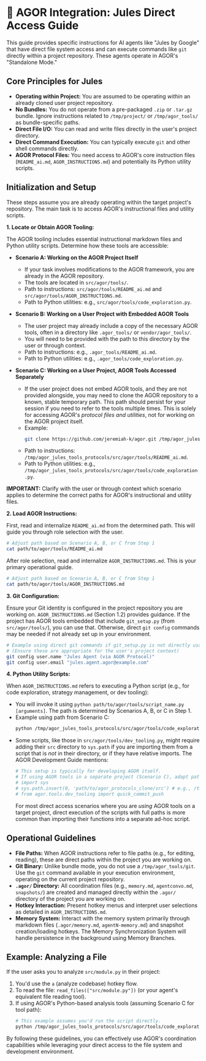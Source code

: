 # 🤖 AGOR Integration: Jules Direct Access Guide

This guide provides specific instructions for AI agents like "Jules by Google" that have direct file system access and can execute commands like `git` directly within a project repository. These agents operate in AGOR's "Standalone Mode."

## Core Principles for Jules

*   **Operating within Project:** You are assumed to be operating *within* an already cloned user project repository.
*   **No Bundles:** You do not operate from a pre-packaged `.zip` or `.tar.gz` bundle. Ignore instructions related to `/tmp/project/` or `/tmp/agor_tools/` as bundle-specific paths.
*   **Direct File I/O:** You can read and write files directly in the user's project directory.
*   **Direct Command Execution:** You can typically execute `git` and other shell commands directly.
*   **AGOR Protocol Files:** You need access to AGOR's core instruction files (`README_ai.md`, `AGOR_INSTRUCTIONS.md`) and potentially its Python utility scripts.

## Initialization and Setup

These steps assume you are already operating within the target project's repository. The main task is to access AGOR's instructional files and utility scripts.

**1. Locate or Obtain AGOR Tooling:**

The AGOR tooling includes essential instructional markdown files and Python utility scripts. Determine how these tools are accessible:

*   **Scenario A: Working on the AGOR Project Itself**
    *   If your task involves modifications to the AGOR framework, you are already in the AGOR repository.
    *   The tools are located in `src/agor/tools/`.
    *   Path to instructions: `src/agor/tools/README_ai.md` and `src/agor/tools/AGOR_INSTRUCTIONS.md`.
    *   Path to Python utilities: e.g., `src/agor/tools/code_exploration.py`.

*   **Scenario B: Working on a User Project with Embedded AGOR Tools**
    *   The user project may already include a copy of the necessary AGOR tools, often in a directory like `.agor_tools/` or `vendor/agor_tools/`.
    *   You will need to be provided with the path to this directory by the user or through context.
    *   Path to instructions: e.g., `.agor_tools/README_ai.md`.
    *   Path to Python utilities: e.g., `.agor_tools/code_exploration.py`.

*   **Scenario C: Working on a User Project, AGOR Tools Accessed Separately**
    *   If the user project does not embed AGOR tools, and they are not provided alongside, you may need to clone the AGOR repository to a known, stable temporary path. This path should persist for your session if you need to refer to the tools multiple times. This is solely for accessing AGOR's *protocol files and utilities*, not for working on the AGOR project itself.
    *   Example:
        ```bash
        git clone https://github.com/jeremiah-k/agor.git /tmp/agor_jules_tools_protocols
        ```
    *   Path to instructions: `/tmp/agor_jules_tools_protocols/src/agor/tools/README_ai.md`.
    *   Path to Python utilities: e.g., `/tmp/agor_jules_tools_protocols/src/agor/tools/code_exploration.py`.

**IMPORTANT:** Clarify with the user or through context which scenario applies to determine the correct paths for AGOR's instructional and utility files.

**2. Load AGOR Instructions:**

First, read and internalize `README_ai.md` from the determined path. This will guide you through role selection with the user.
```bash
# Adjust path based on Scenario A, B, or C from Step 1
cat path/to/agor/tools/README_ai.md
```
After role selection, read and internalize `AGOR_INSTRUCTIONS.md`. This is your primary operational guide.
```bash
# Adjust path based on Scenario A, B, or C from Step 1
cat path/to/agor/tools/AGOR_INSTRUCTIONS.md
```

**3. Git Configuration:**

Ensure your Git identity is configured in the project repository you are working on. `AGOR_INSTRUCTIONS.md` (Section 1.2) provides guidance. If the project has AGOR tools embedded that include `git_setup.py` (from `src/agor/tools/`), you can use that. Otherwise, direct `git config` commands may be needed if not already set up in your environment.

```bash
# Example using direct git commands if git_setup.py is not directly usable
# (Ensure these are appropriate for the user's project context)
git config user.name "Jules Agent (via AGOR Protocol)"
git config user.email "jules.agent.agor@example.com"
```

**4. Python Utility Scripts:**

When `AGOR_INSTRUCTIONS.md` refers to executing a Python script (e.g., for code exploration, strategy management, or dev tooling):
*   You will invoke it using `python path/to/agor/tools/script_name.py [arguments]`. The path is determined by Scenarios A, B, or C in Step 1.
*   Example using path from Scenario C:
    ```bash
    python /tmp/agor_jules_tools_protocols/src/agor/tools/code_exploration.py --pattern "my_function" .
    ```
*   Some scripts, like those in `src/agor/tools/dev_tooling.py`, might require adding their `src` directory to `sys.path` if you are importing them from a script that is *not* in their directory, or if they have relative imports. The AGOR Development Guide mentions:
    ```python
    # This setup is typically for developing AGOR itself.
    # If using AGOR tools in a separate project (Scenario C), adapt paths carefully.
    # import sys
    # sys.path.insert(0, 'path/to/agor_protocols_clone/src') # e.g., /tmp/agor_jules_tools_protocols/src
    # from agor.tools.dev_tooling import quick_commit_push
    ```
    For most direct access scenarios where you are *using* AGOR tools on a target project, direct execution of the scripts with full paths is more common than importing their functions into a separate ad-hoc script.

## Operational Guidelines

*   **File Paths:** When AGOR instructions refer to file paths (e.g., for editing, reading), these are direct paths within the project you are working on.
*   **Git Binary:** Unlike bundle mode, you do not use a `/tmp/agor_tools/git`. Use the `git` command available in your execution environment, operating on the current project repository.
*   **`.agor/` Directory:** All coordination files (e.g., `memory.md`, `agentconvo.md`, `snapshots/`) are created and managed directly within the `.agor/` directory of the project you are working on.
*   **Hotkey Interaction:** Present hotkey menus and interpret user selections as detailed in `AGOR_INSTRUCTIONS.md`.
*   **Memory System:** Interact with the memory system primarily through markdown files (`.agor/memory.md`, `agentN-memory.md`) and snapshot creation/loading hotkeys. The Memory Synchronization System will handle persistence in the background using Memory Branches.

## Example: Analyzing a File

If the user asks you to analyze `src/module.py` in their project:

1.  You'd use the `a` (analyze codebase) hotkey flow.
2.  To read the file: `read_files(["src/module.py"])` (or your agent's equivalent file reading tool).
3.  If using AGOR's Python-based analysis tools (assuming Scenario C for tool path):
    ```bash
    # This example assumes you'd run the script directly.
    python /tmp/agor_jules_tools_protocols/src/agor/tools/code_exploration.py --analyze src/module.py
    ```

By following these guidelines, you can effectively use AGOR's coordination capabilities while leveraging your direct access to the file system and development environment.
